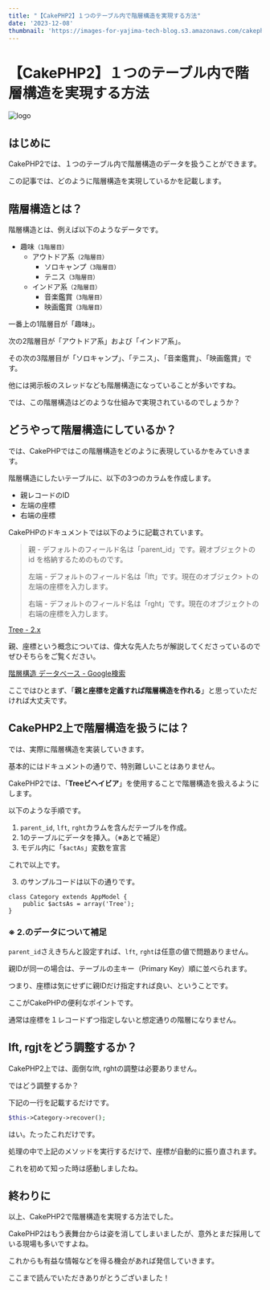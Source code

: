 ```yaml
---
title: "【CakePHP2】１つのテーブル内で階層構造を実現する方法"
date: '2023-12-08'
thumbnail: 'https://images-for-yajima-tech-blog.s3.amazonaws.com/cakephp_logo.jpg'
---
```


# 【CakePHP2】１つのテーブル内で階層構造を実現する方法

![logo](https://images-for-yajima-tech-blog.s3.amazonaws.com/cakephp_logo.jpg)

## はじめに

CakePHP2では、１つのテーブル内で階層構造のデータを扱うことができます。

この記事では、どのように階層構造を実現しているかを記載します。

## 階層構造とは？
階層構造とは、例えば以下のようなデータです。

- 趣味`（1階層目）`
  - アウトドア系`（2階層目）`
    - ソロキャンプ`（3階層目）`
    - テニス`（3階層目）`
  - インドア系`（2階層目）`
    - 音楽鑑賞`（3階層目）`
    - 映画鑑賞`（3階層目）`

一番上の1階層目が「趣味」。

次の2階層目が「アウトドア系」および「インドア系」。

その次の3階層目が「ソロキャンプ」、「テニス」、「音楽鑑賞」、「映画鑑賞」です。

他には掲示板のスレッドなども階層構造になっていることが多いですね。

では、この階層構造はどのような仕組みで実現されているのでしょうか？

## どうやって階層構造にしているか？
では、CakePHPではこの階層構造をどのように表現しているかをみていきます。

階層構造にしたいテーブルに、以下の3つのカラムを作成します。

- 親レコードのID
- 左端の座標
- 右端の座標

CakePHPのドキュメントでは以下のように記載されています。

> 親 - デフォルトのフィールド名は「parent_id」です。親オブジェクトの id を格納するためのものです。
> 
> 左端 - デフォルトのフィールド名は「lft」です。現在のオブジェク> トの 左端の座標を入力します。
> 
> 右端 - デフォルトのフィールド名は「rght」です。現在のオブジェクトの 右端の座標を入力します。

[Tree - 2.x](https://book.cakephp.org/2/ja/core-libraries/behaviors/tree.html#id1)

親、座標という概念については、偉大な先人たちが解説してくださっているのでぜひそちらをご覧ください。

[階層構造 データベース - Google検索](https://www.google.com/search?q=%E9%9A%8E%E5%B1%A4%E6%A7%8B%E9%80%A0+%E3%83%87%E3%83%BC%E3%82%BF%E3%83%99%E3%83%BC%E3%82%B9&rlz=1C5CHFA_enJP968JP968&oq=%E9%9A%8E%E5%B1%A4%E6%A7%8B%E9%80%A0+&aqs=chrome.6.69i57j0i512l9.9342j1j7&sourceid=chrome&ie=UTF-8)

ここではひとまず、「**親と座標を定義すれば階層構造を作れる**」と思っていただければ大丈夫です。

## CakePHP2上で階層構造を扱うには？
では、実際に階層構造を実装していきます。

基本的にはドキュメントの通りで、特別難しいことはありません。

CakePHP2では、「**Treeビヘイビア**」を使用することで階層構造を扱えるようにします。

以下のような手順です。

1. `parent_id`, `lft`, `rght`カラムを含んだテーブルを作成。
1. 1のテーブルにデータを挿入。（※あとで補足）
1. モデル内に「`$actAs`」変数を宣言

これで以上です。

3. のサンプルコードは以下の通りです。

```php:CategoryModel
class Category extends AppModel {
    public $actsAs = array('Tree');
}
```

### ※ 2.のデータについて補足
`parent_id`さえきちんと設定すれば、`lft`, `rght`は任意の値で問題ありません。

親IDが同一の場合は、テーブルの主キー（Primary Key）順に並べられます。

つまり、座標は気にせずに親IDだけ指定すれば良い、ということです。

ここがCakePHPの便利なポイントです。

通常は座標を１レコードずつ指定しないと想定通りの階層になりません。

## lft, rgjtをどう調整するか？
CakePHP2上では、面倒なlft, rghtの調整は必要ありません。

ではどう調整するか？

下記の一行を記載するだけです。

```php
$this->Category->recover();
```

はい。たったこれだけです。

処理の中で上記のメソッドを実行するだけで、座標が自動的に振り直されます。

これを初めて知った時は感動しましたね。

## 終わりに
以上、CakePHP2で階層構造を実現する方法でした。

CakePHP2はもう表舞台からは姿を消してしまいましたが、意外とまだ採用している現場も多いですよね。

これからも有益な情報などを得る機会があれば発信していきます。

ここまで読んでいただきありがとうございました！
